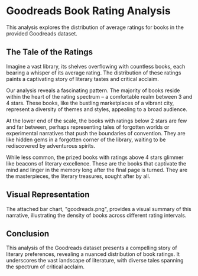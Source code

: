 # Goodreads Book Rating Analysis

This analysis explores the distribution of average ratings for books in the provided Goodreads dataset.

## The Tale of the Ratings

Imagine a vast library, its shelves overflowing with countless books, each bearing a whisper of its average rating.  The distribution of these ratings paints a captivating story of literary tastes and critical acclaim.

Our analysis reveals a fascinating pattern.  The majority of books reside within the heart of the rating spectrum – a comfortable realm between 3 and 4 stars. These books, like the bustling marketplaces of a vibrant city, represent a diversity of themes and styles, appealing to a broad audience.

At the lower end of the scale, the books with ratings below 2 stars are few and far between, perhaps representing tales of forgotten worlds or experimental narratives that push the boundaries of convention. They are like hidden gems in a forgotten corner of the library, waiting to be rediscovered by adventurous spirits.

While less common, the prized books with ratings above 4 stars glimmer like beacons of literary excellence.  These are the books that captivate the mind and linger in the memory long after the final page is turned. They are the masterpieces, the literary treasures, sought after by all.

## Visual Representation

The attached bar chart, "goodreads.png", provides a visual summary of this narrative, illustrating the density of books across different rating intervals.

## Conclusion

This analysis of the Goodreads dataset presents a compelling story of literary preferences, revealing a nuanced distribution of book ratings.  It underscores the vast landscape of literature, with diverse tales spanning the spectrum of critical acclaim.
